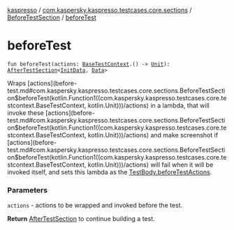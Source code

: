 [kaspresso](../../index.md) / [com.kaspersky.kaspresso.testcases.core.sections](../index.md) / [BeforeTestSection](index.md) / [beforeTest](./before-test.md)

# beforeTest

`fun beforeTest(actions: `[`BaseTestContext`](../../com.kaspersky.kaspresso.testcases.core.testcontext/-base-test-context.md)`.() -> `[`Unit`](https://kotlinlang.org/api/latest/jvm/stdlib/kotlin/-unit/index.html)`): `[`AfterTestSection`](../-after-test-section/index.md)`<`[`InitData`](index.md#InitData)`, `[`Data`](index.md#Data)`>`

Wraps [actions](before-test.md#com.kaspersky.kaspresso.testcases.core.sections.BeforeTestSection$beforeTest(kotlin.Function1((com.kaspersky.kaspresso.testcases.core.testcontext.BaseTestContext, kotlin.Unit)))/actions) in a lambda, that will invoke these [actions](before-test.md#com.kaspersky.kaspresso.testcases.core.sections.BeforeTestSection$beforeTest(kotlin.Function1((com.kaspersky.kaspresso.testcases.core.testcontext.BaseTestContext, kotlin.Unit)))/actions) and make screenshot if [actions](before-test.md#com.kaspersky.kaspresso.testcases.core.sections.BeforeTestSection$beforeTest(kotlin.Function1((com.kaspersky.kaspresso.testcases.core.testcontext.BaseTestContext, kotlin.Unit)))/actions) will fail when it
will be invoked itself, and sets this lambda as the [TestBody.beforeTestActions](#).

### Parameters

`actions` - actions to be wrapped and invoked before the test.

**Return**
[AfterTestSection](../-after-test-section/index.md) to continue building a test.

